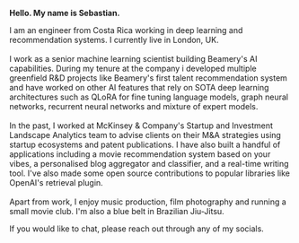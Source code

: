 <!--
fas fa-envelope: mailto:quinone.sectors0x@icloud.com
fab fa-linkedin-in: https://www.linkedin.com/in/sebastianmontero/
fab fa-github:  https://github.com/sebastian-montero
-->
**Hello. My name is Sebastian.**

I am an engineer from Costa Rica working in deep learning and recommendation systems. I currently live in London, UK.
<br/>
<br/>
I work as a senior machine learning scientist building Beamery's AI capabilities. During my tenure at the company i developed multiple greenfield R&D projects like Beamery's first talent recommendation system and have worked on other AI features that rely on SOTA deep learning architectures such as QLoRA for fine tuning language models, graph neural networks, recurrent neural networks and mixture of expert models.
<br/>
<br/>
In the past, I worked at McKinsey & Company's Startup and Investment Landscape Analytics team to advise clients on their M&A strategies using startup ecosystems and patent publications. I have also built a handful of applications including a movie recommendation system based on your vibes, a personalised blog aggregator and classifier, and a real-time writing tool. I've also made some open source contributions to popular libraries like OpenAI's retrieval plugin.
<br/>
<br/>
Apart from work, I enjoy music production, film photography and running a small movie club. I'm also a blue belt in Brazilian Jiu-Jitsu.

If you would like to chat, please reach out through any of my socials.
